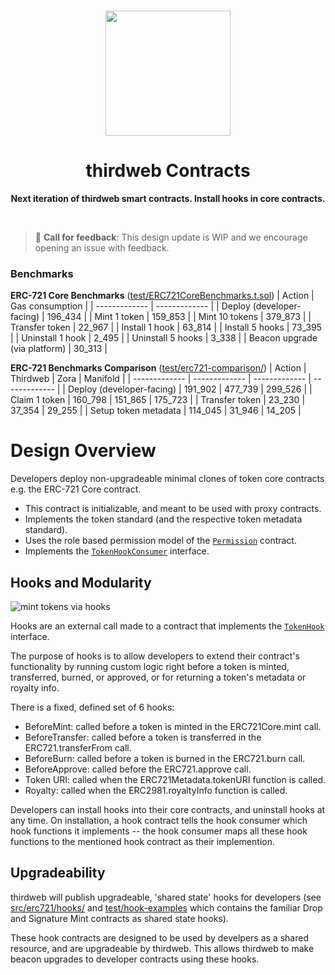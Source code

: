 <p align="center">
<br />
<a href="https://thirdweb.com"><img src="https://github.com/thirdweb-dev/typescript-sdk/blob/main/logo.svg?raw=true" width="200" alt=""/></a>
<br />
</p>
<h1 align="center">thirdweb Contracts</h1>
<p align="center"><strong>Next iteration of thirdweb smart contracts. Install hooks in core contracts.</strong></p>
<br />

> :mega: **Call for feedback**: This design update is WIP and we encourage opening an issue with feedback.

### Benchmarks

**ERC-721 Core Benchmarks** ([test/ERC721CoreBenchmarks.t.sol](https://github.com/thirdweb-dev/contracts-next/blob/main/test/ERC721CoreBenchmarks.t.sol))
| Action | Gas consumption |
| ------------- | ------------- |
| Deploy (developer-facing) | 196_434 |
| Mint 1 token | 159_853 |
| Mint 10 tokens | 379_873 |
| Transfer token | 22_967 |
| Install 1 hook | 63_814 |
| Install 5 hooks | 73_395 |
| Uninstall 1 hook | 2_495 |
| Uninstall 5 hooks | 3_338 |
| Beacon upgrade (via platform) | 30_313 |

**ERC-721 Benchmarks Comparison** ([test/erc721-comparison/](https://github.com/thirdweb-dev/contracts-next/tree/main/test/erc721-comparison))
| Action | Thirdweb | Zora | Manifold |
| ------------- | ------------- | ------------- | ------------- |
| Deploy (developer-facing) | 191_902 | 477_739 | 299_526 |
| Claim 1 token | 160_798 | 151_865 | 175_723 |
| Transfer token | 23_230 | 37_354 | 29_255 |
| Setup token metadata | 114_045 | 31_946 | 14_205 |

# Design Overview

Developers deploy non-upgradeable minimal clones of token core contracts e.g. the ERC-721 Core contract.

- This contract is initializable, and meant to be used with proxy contracts.
- Implements the token standard (and the respective token metadata standard).
- Uses the role based permission model of the [`Permission`](https://github.com/thirdweb-dev/contracts-next/blob/main/src/extension/Permission.sol) contract.
- Implements the [`TokenHookConsumer`](https://github.com/thirdweb-dev/contracts-next/blob/main/src/extension/TokenHookConsumer.sol) interface.

## Hooks and Modularity

![mint tokens via hooks](https://ipfs.io/ipfs/QmXfN8GFsJNEgkwa9F44kRWFFnahPbyPb8yV2L9LmFomnj/contracts-next-mint-tokens.png)

Hooks are an external call made to a contract that implements the [`TokenHook`](https://github.com/thirdweb-dev/contracts-next/blob/main/src/extension/TokenHook.sol) interface.

The purpose of hooks is to allow developers to extend their contract's functionality by running custom logic right before a token is minted, transferred, burned, or approved, or for returning a token's metadata or royalty info.

There is a fixed, defined set of 6 hooks:

- BeforeMint: called before a token is minted in the ERC721Core.mint call.
- BeforeTransfer: called before a token is transferred in the ERC721.transferFrom call.
- BeforeBurn: called before a token is burned in the ERC721.burn call.
- BeforeApprove: called before the ERC721.approve call.
- Token URI: called when the ERC721Metadata.tokenURI function is called.
- Royalty: called when the ERC2981.royaltyInfo function is called.

Developers can install hooks into their core contracts, and uninstall hooks at any time. On installation, a hook contract tells the hook consumer which hook functions it implements -- the hook consumer maps all these hook functions to the mentioned hook contract as their implemention.

## Upgradeability

thirdweb will publish upgradeable, 'shared state' hooks for developers (see [src/erc721/hooks/](https://github.com/thirdweb-dev/contracts-next/tree/main/src/erc721/hooks) and [test/hook-examples](https://github.com/thirdweb-dev/contracts-next/tree/main/test/hook-examples) which contains the familiar Drop and Signature Mint contracts as shared state hooks).

These hook contracts are designed to be used by develpers as a shared resource, and are upgradeable by thirdweb. This allows thirdweb to make beacon upgrades to developer contracts using these hooks.
